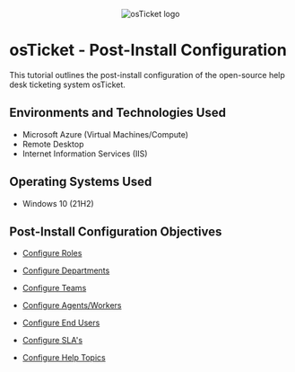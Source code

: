 <p align="center">
<img src="https://i.imgur.com/Clzj7Xs.png" alt="osTicket logo"/>
</p>

<h1>osTicket - Post-Install Configuration</h1>
This tutorial outlines the post-install configuration of the open-source help desk ticketing system osTicket.<br />

<h2>Environments and Technologies Used</h2>

- Microsoft Azure (Virtual Machines/Compute)
- Remote Desktop
- Internet Information Services (IIS)

<h2>Operating Systems Used </h2>

- Windows 10</b> (21H2)

<h2>Post-Install Configuration Objectives</h2>

- [Configure Roles](https://github.com/ScotBlair/config-roles)<br/>

- [Configure Departments](https://github.com/ScotBlair/config-departments)<br/>

- [Configure Teams](https://github.com/ScotBlair/config-teams)<br/>

- [Configure Agents/Workers](https://github.com/ScotBlair/config-agents)<br/>

- [Configure End Users](https://github.com/ScotBlair/config-users)<br/>

- [Configure SLA's](https://github.com/ScotBlair/config-sla)<br/>

- [Configure Help Topics](https://github.com/ScotBlair/config-help-topics)<br/>

<!-- [Creating tickets for end users](https://github.com/ScotBlair/config-tickets)<br/>

-<h2>Configuration Steps</h2>

- Step 1<br/>
Inside osTicket, navigate to the "Agents" tab 

- Step 2<br/>

- Step 3<br/>

- Step 4<br/>

- Step 5<br/>

- Step 6<br/>

- Step 7<br/>

- Step 8<br/>

- Step 9<br/>

- Step 10<br/>
